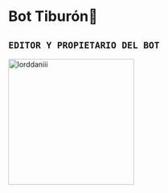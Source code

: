 # Bot Tiburón🦈

## `EDITOR Y PROPIETARIO DEL BOT` 

<a href="https://https://github.com/Lorddaniii"><img src="https://pin.it/cWJqdsl9w.png" width="250" height="250" alt="lorddaniii"/></a>
